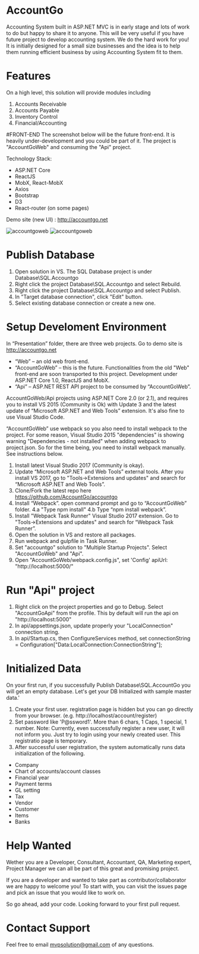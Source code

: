 # AccountGo
Accounting System built in ASP.NET MVC is in early stage and lots of work to do but happy to share it to anyone. This will be very useful if you have future project to develop accounting system. We do the hard work for you!
It is initially designed for a small size businesses and the idea is to help them running efficient business by using Accounting System fit to them.

# Features
On a high level, this solution will provide modules including

1. Accounts Receivable
2. Accounts Payable
3. Inventory Control
4. Financial/Accounting

#FRONT-END
The screenshot below will be the future front-end. It is heavily under-development and you could be part of it. The project is "AccountGoWeb" and consuming the "Api" project.

Technology Stack:
- ASP.NET Core
- ReactJS
- MobX, React-MobX
- Axios
- Bootstrap
- D3
- React-router (on some pages)

Demo site (new UI) : http://accountgo.net

![accountgoweb](https://cloud.githubusercontent.com/assets/17961526/17953180/d2e7aac2-6aa3-11e6-8150-fe1b8274cf91.png)
![accountgoweb](https://cloud.githubusercontent.com/assets/17961526/17430653/0cf89cca-5b28-11e6-81dd-5f14695c8cfc.png)

# Publish Database
1. Open solution in VS. The SQL Database project is under Database\SQL.Accountgo
2. Right click the project Database\SQL.Accountgo and select Rebuild.
3. Right click the project Database\SQL.Accountgo and select Publish.
4. In "Target database connection", click "Edit" button.
5. Select existing database connection or create a new one.

# Setup Develoment Environment
In “Presentation” folder, there are three web projects. Go to demo site is http://accountgo.net
-	“Web” – an old web front-end.
-	“AccountGoWeb” – this is the future. Functionalities from the old "Web" front-end are soon transported to this project. Development under ASP.NET Core 1.0, ReactJS and MobX.
-	“Api” – ASP.NET REST API project to be consumed by “AccountGoWeb”.

AccountGoWeb/Api projects using ASP.NET Core 2.0 (or 2.1), and requires you to install VS 2015 (Community is Ok) with Update 3 and the latest update of “Microsoft ASP.NET and Web Tools” extension. It's also fine to use Visual Studio Code.

“AccountGoWeb” use webpack so you also need to install webpack to the project. For some reason, Visual Studio 2015 "dependencies" is showing warning "Dependencies - not installed" when adding webpack to project.json. So for the time being, you need to install webpack manually. See instructions below.

1. Install latest Visual Studio 2017 (Community is okay).
2. Update “Microsoft ASP.NET and Web Tools” external tools. After you install VS 2017, go to "Tools->Extensions and updates" and search for “Microsoft ASP.NET and Web Tools”.
3. Clone/Fork the latest repo here https://github.com/AccountGo/accountgo
4. Install “Webpack”. open command prompt and go to “AccountGoWeb” folder. 
4.a "Type npm install"
4.b Type “npm install webpack”.
5. Install "Webpack Task Runner" Visual Studio 2017 extension. Go to "Tools->Extensions and updates" and search for “Webpack Task Runner”.
6. Open the solution in VS and restore all packages.
7. Run webpack and gulpfile in Task Runner.
8. Set "accountgo" solution to "Multiple Startup Projects". Select "AccountGoWeb" and "Api".
9. Open "AccountGoWeb/webpack.config.js", set 'Config' apiUrl: "http://localhost:5000/"

# Run "Api" project
1. Right click on the project properties and go to Debug. Select "AccountGoApi" from the profile. This by default will run the api on "http://localhost:5000"
2. In api/appsettings.json, update properly your "LocalConnection" connection string.
3. In api/Startup.cs, then ConfigureServices method, set connectionString = Configuration["Data:LocalConnection:ConnectionString"];

# Initialized Data
On your first run, if you successfully Publish Database\SQL.AccountGo you will get an empty database. Let's get your DB Initialized with sample master data.'
1. Create your first user. registration page is hidden but you can go directly from your browser. (e.g. http://localhost/account/register)
2. Set password like 'P@ssword1'. More than 6 chars, 1 Caps, 1 special, 1 number. Note: Currently, even successfully register a new user, it will not inform you. Just try to login using your newly created user. This registratio page is temporary.
3. After successful user registration, the system automatically runs data initialization of the following.
- Company
- Chart of accounts/account classes
- Financial year
- Payment terms
- GL setting
- Tax
- Vendor
- Customer
- Items
- Banks
             

# Help Wanted
Wether you are a Developer, Consultant, Accountant, QA, Marketing expert, Project Manager we can all be part of this great and promising project.

If you are a developer and wanted to take part as contributor/collaborator we are happy to welcome you! To start with, you can visit the issues page and pick an issue that you would like to work on.

So go ahead, add your code. Looking forward to your first pull request.

# Contact Support
Feel free to email mvpsolution@gmail.com of any questions.
